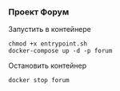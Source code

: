 ### Проект Форум

Запустить в контейнере
```
chmod +x entrypoint.sh
docker-compose up -d -p forum
```

Остановить контейнер
```
docker stop forum
```
